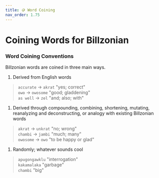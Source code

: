 ```yaml
---
title: 🪙 Word Coining
nav_order: 1.75
---
```


# Coining Words for Billzonian

### Word Coining Conventions

Billzonian words are coined in three main ways.

1. Derived from English words  
>  `accurate` → `akrat` "yes; correct"  
>  `owo` → `owosome` "good; gladdening"  
>  `as well` → `zel` "and; also; with"  
1. Derived through compounding, combining, shortening, mutating, reanalyzing and deconstructing, or analogy with existing Billzonian words  
>  `akrat` → `unkrat` "no; wrong"  
>  `chambi` → `jambi` "much; many"  
>  `owosome` → `owo` "to be happy or glad"  
1. Randomly; whatever sounds cool  
>  `apugongawklu` "interrogation"  
>  `kakamalaka` "garbage"  
>  `chambi` "big"  

